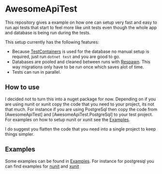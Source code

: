 # AwesomeApiTest
This repository gives a example on how one can setup very fast and easy to run api tests that start to feel more like unit tests even though the whole app and database is being run during the tests. 

This setup currently has the following features:
- Because [TestContainers](https://dotnet.testcontainers.org/) is used for the database no manual setup is required, just run `dotnet test` and you are good to go.
- Databases are pooled and cleaned between runs with [Respawn](https://github.com/jbogard/Respawn). This way migrations only have to be run once which saves alot of time.
- Tests can run in parallel.

## How to use
I decided not to turn this into a nuget package for now. Depending on if you are using nunit or xunit copy the code that you need to your project, its not that much. For instance if you are using PostgreSql then copy the code from [AwesomeApiTest] and [AwesomeApiTest.PostgreSql] to your test project. For examples on how to setup nunit or xunit see the [Examples](Examples).

I do suggest you flatten the code that you need into a single project to keep things simpler.

## Examples
Some examples can be found in [Examples](Examples). For instance for postgresql you can find examples for [nunit](Examples/PostgreSql/AwesomeApiTest.Nunit) and [xunit](Examples/PostgreSql/AwesomeApiTest.Xunit)
